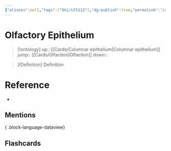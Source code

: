 ```yaml
---
{"aliases":null,"tags":["Uni/LFS112"],"dg-publish":true,"permalink":"/cards/olfactory-epithelium/","dgPassFrontmatter":true}
---
```


# Olfactory Epithelium

> [!ontology]
> up:: [[Cards/Columnar epithelium\|Columnar epithelium]]
> jump:: [[Cards/Olfaction\|Olfaction]]
> down:: 

> [!Definition] Definition
> 

# Reference
- 

## Mentions

{ .block-language-dataview}

## Flashcards
